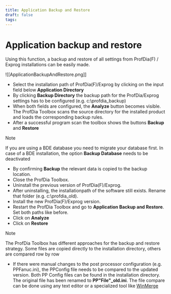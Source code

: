 ```yaml
---
title: Application Backup and Restore
draft: false
tags:
---
```


# Application backup and restore

Using this function, a backup and restore of all settings from ProfDia(F) / Exprog installations can be easily made.

![[ApplicationBackupAndRestore.png]]

- Select the installation path of ProfDia(F)/Exprog by clicking on the  input field below **Application Directory**
- By clicking **Backup Directory** the backup path for the ProfDia/Exprog settings has to be configured (e.g. c:\profdia_backup)
- When both fields are configured, the **Analyze** button becomes visible. The ProfDia Toolbox scans the source directory for the installed product and loads the corresponding backup rules. 
- After a successful program scan the toolbox shows the buttons **Backup** and **Restore**

>[!note] 
>If you are using a BDE database you need to migrate your database first. 
>In case of a BDE installation, the option **Backup Database** needs to be deactivated
- By confirming **Backup** the relevant data is copied to the backup location.
- Close the ProfDia Toolbox.
- Uninstall the previous version of ProfDia(F)/Exprog.
- After uninstalling, the installationpath of the software still exists. Rename that folder (e.g. c:\\profdia_old).
- Install the new ProfDia(F)/Exprog version. 
- Restart the ProfDia Toolbox and go to **Application Backup and Restore**. Set both paths like  before.
- Click on **Analyze**
- Click on **Restore**

>[!note] 
>The ProfDia Toolbox has different approaches for the backup and restore strategy. Some files are copied directly to the installation directory, others are compared row by row


- If there were manual changes to the post processor configuration (e.g. PPFanuc.ini), the PPConfig file needs to be compared to the updated version. 
  Both PP Config files can be found in the installation directory. The original file has been renamed to **PP"File"_old.ini**. 
  The file compare can be done using any text editor or a specialized tool like [WinMerge](https://winmerge.org/)
